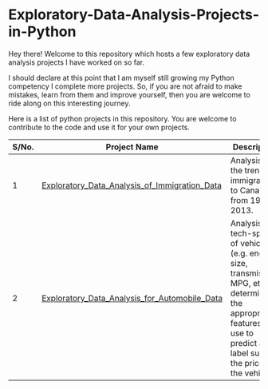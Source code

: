 # Exploratory-Data-Analysis-Projects-in-Python

Hey there!  Welcome to this repository which hosts a few exploratory data analysis projects I have worked on so far.

I should declare at this point that I am myself still growing my Python competency I complete more projects. So, if you are not afraid to make mistakes, learn from them and improve yourself, then you are welcome to ride along on this interesting journey. 

Here is a list of python projects in this repository. You are welcome to contribute to the code and use it for your own projects.


| S/No. | Project Name | Description |
|-------|--------------|-------------|
| 1     | [Exploratory_Data_Analysis_of_Immigration_Data](https://github.com/olanrewajuj/Exploratory-Data-Analysis-Projects-in-Python/blob/867d0bd8df45be550394bda245cbcfb223a59a96/Exploratory_Data_Analysis_of_Immigration_Data.ipynb) | Analysis of the trend of immigrants to Canada from 1980 to 2013.|
| 2     | [Exploratory_Data_Analysis_for_Automobile_Data](https://github.com/olanrewajuj/Exploratory-Data-Analysis-Projects-in-Python/blob/867d0bd8df45be550394bda245cbcfb223a59a96/Exploratory_Data_Analysis_for_Automobile_Data.ipynb) | Analysis of tech-specs of vehicles (e.g. engine size, transmission, MPG, etc.) to determine the appropriate features to use to predict a label such as the price of the vehicle. |

